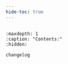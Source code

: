 ```yaml
---
hide-toc: true
---
```


```{include} ../README.md
```

```{toctree}
:maxdepth: 1
:caption: "Contents:"
:hidden:

changelog
```
